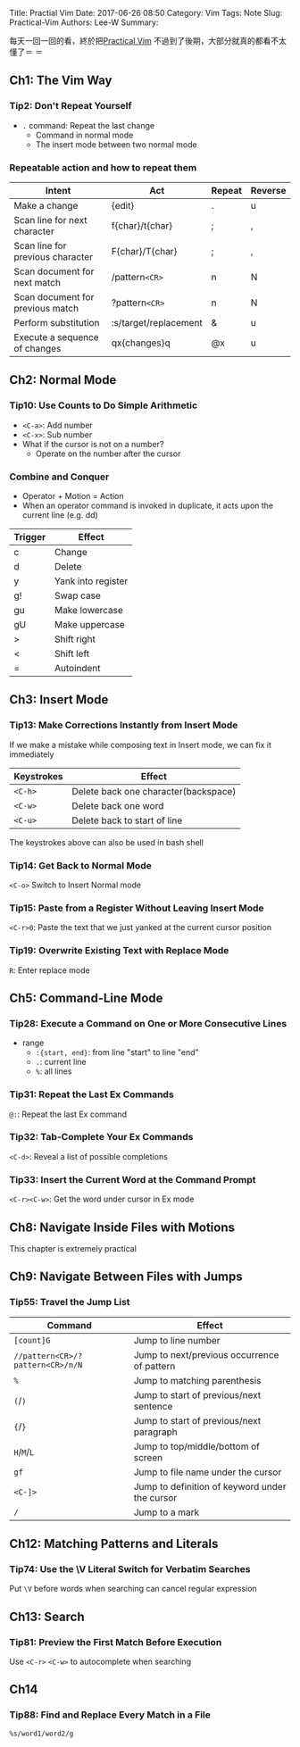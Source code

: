 Title: Practial Vim
Date: 2017-06-26 08:50
Category: Vim
Tags: Note
Slug: Practical-Vim
Authors: Lee-W
Summary: 


每天一回一回的看，終於把[Practical Vim](https://pragprog.com/book/dnvim/practical-vim)
不過到了後期，大部分就真的都看不太懂了＝ ＝

<!--more-->

## Ch1: The Vim Way
### Tip2: Don't Repeat Yourself
- `.` command: Repeat the last change
	- Command in normal mode
	- The insert mode between two normal mode

### Repeatable action and how to repeat them
| Intent | Act | Repeat | Reverse |
|---|---|---|---|
| Make a change | {edit} | . | u |
| Scan line for next character | f{char}/t{char} | ; | , |
| Scan line for previous character | F{char}/T{char} | ; | , |
| Scan document for next match | /pattern`<CR>` | n | N |
| Scan document for previous match | ?pattern`<CR>` | n | N |
| Perform substitution |:s/target/replacement | & | u |
| Execute a sequence of changes | qx{changes}q | @x| u |

## Ch2: Normal Mode

### Tip10: Use Counts to Do Simple Arithmetic
- `<C-a>`: Add number
- `<C-x>`: Sub number
- What if the cursor is not on a number?
	- Operate on the number after the cursor 

### Combine and Conquer
- Operator + Motion = Action
- When an operator command is invoked in duplicate, it acts upon the current line (e.g. dd)

|Trigger|Effect|
|---|---|
|c|Change|
|d|Delete|
|y|Yank into register|
|g!|Swap case|
|gu|Make lowercase|
|gU|Make uppercase|
|>|Shift right|
|<|Shift left|
|=|Autoindent|

## Ch3: Insert Mode
### Tip13: Make Corrections Instantly from Insert Mode
If we make a mistake while composing text in Insert mode, we can fix it immediately

|Keystrokes|Effect|
|---|---|
|`<C-h>`|Delete back one character(backspace)|
|`<C-w>`|Delete back one word|
|`<C-u>`|Delete back to start of line|

The keystrokes above can also be used in bash shell

### Tip14: Get Back to Normal Mode
`<C-o>` Switch to Insert Normal mode

### Tip15: Paste from a Register Without Leaving Insert Mode
`<C-r>0`: Paste the text that we just yanked at the current cursor position

### Tip19: Overwrite Existing Text with Replace Mode
`R`: Enter replace mode


## Ch5: Command-Line Mode
### Tip28: Execute a Command on One or More Consecutive Lines
- range
	- `:{start, end}`: from line "start" to line "end"
	- `.`: current line
	- `%`: all lines

### Tip31: Repeat the Last Ex Commands
`@:`: Repeat the last Ex command

### Tip32: Tab-Complete Your Ex Commands
`<C-d>`: Reveal a list of possible completions

### Tip33: Insert the Current Word at the Command Prompt
`<C-r><C-w>`: Get the word under cursor in Ex mode


## Ch8: Navigate Inside Files with Motions
This chapter is extremely practical

## Ch9: Navigate Between Files with Jumps

### Tip55: Travel the Jump List
|Command|Effect|
|---|---|
|`[count]G`|Jump to line number|
|`//pattern<CR>/?pattern<CR>/n/N`|Jump to next/previous occurrence of pattern|
|`%`|Jump to matching parenthesis|
|`(`/`)`|Jump to start of previous/next sentence|
|`{`/`}`|Jump to start of previous/next paragraph|
|`H`/`M`/`L`|Jump to top/middle/bottom of screen|
|`gf`|Jump to file name under the cursor|
|`<C-]>`|Jump to definition of keyword under the cursor |
|`/`|Jump to a mark|

## Ch12: Matching Patterns and Literals
### Tip74: Use the \V Literal Switch for Verbatim Searches
Put `\V` before words when searching can cancel regular expression

## Ch13: Search
### Tip81: Preview the First Match Before Execution
Use `<C-r>` `<C-w>` to autocomplete when searching 

## Ch14
### Tip88: Find and Replace Every Match in a File
`%s/word1/word2/g`